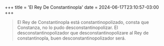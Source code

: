 +++
title = 'El Rey De Constantinopla'
date = 2024-06-17T23:10:57-03:00
+++

> El Rey de Constantinopla está constantinopolizado, consta que Constanza, no lo pudo desconstantinopolizar. El desconstantinopolizador que desconstantinopolizare al Rey de constantinopla, buen desconstantinopolizador será.

<!--more-->
